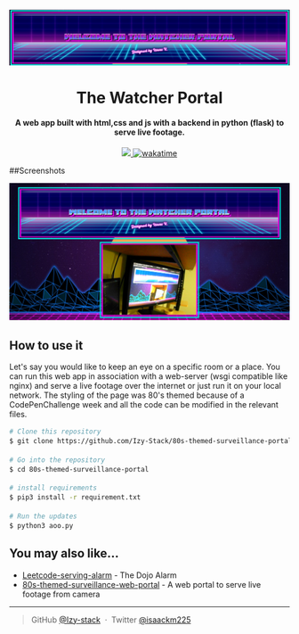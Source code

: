 
<h1 align="center">
  <br>
  <img src="Screenshot 2022-11-22 072800.jpg" alt="banner-logo" width="750px">
  <br>
  <br>
  The Watcher Portal
  <br>
</h1>

<h4 align="center"> A web app built with html,css and js with a backend in python (flask) to serve live footage.</h4>

<p align="center">
  <a href="https://paypal.me/izy225?country">
    <img src="https://img.shields.io/badge/$-donate-ff69b4.svg?maxAge=2592000&amp;style=flat">
  </a>
  <a href="https://wakatime.com/badge/github/Izy-stack/80s-themed-surveillance-portal"><img src="https://wakatime.com/badge/github/Izy-stack/80s-themed-surveillance-portal.svg" alt="wakatime"></a>
</p>

##Screenshots

<img src="Screenshot 2022-11-22 072733.jpg" alt="screenshot-of-the-portal" width="1000px">

## How to use it

Let's say you would like to keep an eye on a specific room or a place. You can run this web app in association with a web-server (wsgi compatible like nginx) and serve a live footage 
over the internet or just run it on your local network. The styling of the page was 80's themed because of a CodePenChallenge week and all the code can be modified in 
the relevant files.

```bash
# Clone this repository
$ git clone https://github.com/Izy-Stack/80s-themed-surveillance-portal

# Go into the repository
$ cd 80s-themed-surveillance-portal

# install requirements
$ pip3 install -r requirement.txt

# Run the updates
$ python3 aoo.py
```


## You may also like...

- [Leetcode-serving-alarm](https://github.com/Izy-stack/LT-serving-alarm) - The Dojo Alarm
- [80s-themed-surveillance-web-portal](https://github.com/Izy-stack/80s-themed-surveillance-portal) - A web portal to serve live footage from camera


---

> GitHub [@Izy-stack](https://github.com/Izy-stack) &nbsp;&middot;&nbsp;
> Twitter [@isaackm225](https://twitter.com/isaackm225)


